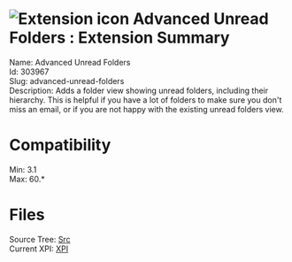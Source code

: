 # ![Extension icon](https://addons.thunderbird.net/user-media/addon_icons/303/303967-64.png?modified=1507650897) Advanced Unread Folders : Extension Summary

Name: Advanced Unread Folders  
Id: 303967  
Slug: advanced-unread-folders  
Description: Adds a folder view showing unread folders, including their hierarchy. This is helpful if you have a lot of folders to make sure you don't miss an email, or if you are not happy with the existing unread folders view.
  

# Compatibility
Min: 3.1  
Max: 60.*  

# Files

Source Tree: [Src](C:/Dev/Thunderbird/ThunderKdB/xall/x60/303967-advanced-unread-folders/src)  
Current XPI: [XPI](C:/Dev/Thunderbird/ThunderKdB/xall/x60/303967-advanced-unread-folders/xpi)  



